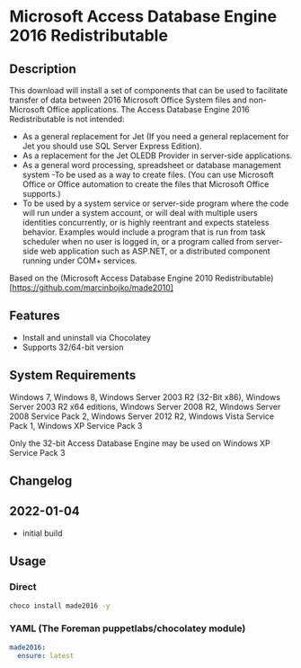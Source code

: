 # Microsoft Access Database Engine 2016 Redistributable

## Description

This download will install a set of components that can be used to facilitate transfer of data between 2016 Microsoft Office System files and non-Microsoft Office applications.
The Access Database Engine 2016 Redistributable is not intended:

* As a general replacement for Jet (If you need a general replacement for Jet you should use SQL Server Express Edition).
* As a replacement for the Jet OLEDB Provider in server-side applications.
* As a general word processing, spreadsheet or database management system -To be used as a way to create files. (You can use Microsoft Office or Office automation to create the files that Microsoft Office supports.)
* To be used by a system service or server-side program where the code will run under a system account, or will deal with multiple users identities concurrently, or is highly reentrant and expects stateless behavior. Examples would include a program that is run from task scheduler when no user is logged in, or a program called from server-side web application such as ASP.NET, or a distributed component running under COM+ services.

Based on the (Microsoft Access Database Engine 2010 Redistributable)[https://github.com/marcinbojko/made2010]

## Features

* Install and uninstall via Chocolatey
* Supports 32/64-bit version

## System Requirements

Windows 7, Windows 8, Windows Server 2003 R2 (32-Bit x86), Windows Server 2003 R2 x64 editions, Windows Server 2008 R2, Windows Server 2008 Service Pack 2, Windows Server 2012 R2, Windows Vista Service Pack 1, Windows XP Service Pack 3

Only the 32-bit Access Database Engine may be used on Windows XP Service Pack 3

## Changelog

## 2022-01-04

* initial build

## Usage

### Direct

```cmd
choco install made2016 -y
```

### YAML (The Foreman puppetlabs/chocolatey module)

```yaml
made2016:
  ensure: latest
```
